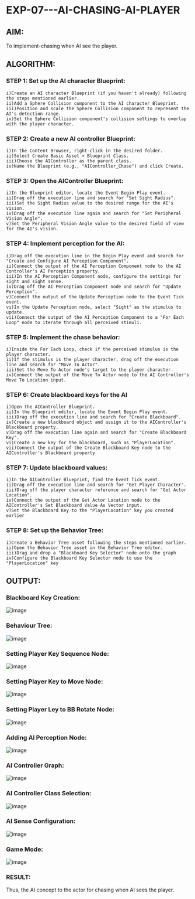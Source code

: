 # EXP-07---AI-CHASING-AI-PLAYER
## AIM:
To implement-chasing when AI see the player.

## ALGORITHM:
### STEP 1: Set up the AI character Blueprint:
```
i)Create an AI character Blueprint (if you haven't already) following the steps mentioned earlier.
ii)Add a Sphere Collision component to the AI character Blueprint.
iii)Position and scale the Sphere Collision component to represent the AI's detection range.
iv)Set the Sphere Collision component's collision settings to overlap with the player character.
```
### STEP 2: Create a new AI controller Blueprint:
```
i)In the Content Browser, right-click in the desired folder.
ii)Select Create Basic Asset > Blueprint Class.
iii)Choose the AIController as the parent class.
iv)Name the Blueprint (e.g., "AIController_Chase") and click Create.
```
### STEP 3: Open the AIController Blueprint:
```
i)In the Blueprint editor, locate the Event Begin Play event.
ii)Drag off the execution line and search for "Set Sight Radius".
iii)Set the Sight Radius value to the desired range for the AI's vision.
iv)Drag off the execution line again and search for "Set Peripheral Vision Angle".
v)Set the Peripheral Vision Angle value to the desired field of view for the AI's vision.
```
### STEP 4: Implement perception for the AI:
```
i)Drag off the execution line in the Begin Play event and search for "Create and Configure AI Perception Component".
ii)Connect the output of the AI Perception Component node to the AI Controller's AI Perception property.
iii)In the AI Perception Component node, configure the settings for sight and sight sense.
iv)Drag off the AI Perception Component node and search for "Update Perception".
v)Connect the output of the Update Perception node to the Event Tick event.
vi)In the Update Perception node, select "Sight" as the stimulus to update.
vii)Connect the output of the AI Perception Component to a "For Each Loop" node to iterate through all perceived stimuli.
```
### STEP 5: Implement the chase behavior:
```
i)Inside the For Each Loop, check if the perceived stimulus is the player character.
ii)If the stimulus is the player character, drag off the execution line and search for "Move To Actor".
iii)Set the Move To Actor node's target to the player character.
iv)Connect the output of the Move To Actor node to the AI Controller's Move To Location input.
```
### STEP 6: Create blackboard keys for the AI
```
i)Open the AIController Blueprint.
ii)In the Blueprint editor, locate the Event Begin Play event.
iii)Drag off the execution line and search for "Create Blackboard".
iv)Create a new blackboard object and assign it to the AIController's Blackboard property.
v)Drag off the execution line again and search for "Create Blackboard Key".
vi)Create a new key for the blackboard, such as "PlayerLocation".
vii)Connect the output of the Create Blackboard Key node to the AIController's Blackboard property
```
### STEP 7: Update blackboard values:
```
i)In the AIController Blueprint, find the Event Tick event.
ii)Drag off the execution line and search for "Get Player Character".
iii)Drag off the player character reference and search for "Get Actor Location".
iv)Connect the output of the Get Actor Location node to the AIController's Set Blackboard Value As Vector input.
v)Set the Blackboard Key to the "PlayerLocation" key you created earlier
```
### STEP 8: Set up the Behavior Tree:
```
i)Create a Behavior Tree asset following the steps mentioned earlier.
ii)Open the Behavior Tree asset in the Behavior Tree editor.
iii)Drag and drop a "Blackboard Key Selector" node onto the graph
iv)Configure the Blackboard Key Selector node to use the "PlayerLocation" key
```
## OUTPUT:
### Blackboard Key Creation:
![image](https://github.com/Shobika187/EXP-07---AI-CHASING-AI-PLAYER/assets/94508142/eb66c403-1143-4e5b-9efd-e7714a7e12de)
### Behaviour Tree:
![image](https://github.com/Shobika187/EXP-07---AI-CHASING-AI-PLAYER/assets/94508142/d2771aff-7a39-4b80-b026-7fc1d3ceb647)
### Setting Player Key Sequence Node:
![image](https://github.com/Shobika187/EXP-07---AI-CHASING-AI-PLAYER/assets/94508142/05d6ee18-0e19-441f-b7e3-332d2ea25d04)
### Setting Player Key to Move Node:
![image](https://github.com/Shobika187/EXP-07---AI-CHASING-AI-PLAYER/assets/94508142/6c08d755-838b-41b7-9abb-50f77b87e641)
### Setting Player Ley to BB Rotate Node:
![image](https://github.com/Shobika187/EXP-07---AI-CHASING-AI-PLAYER/assets/94508142/e9836144-6532-4d4c-8041-90f7273890cc)
### Adding AI Perception Node:
![image](https://github.com/Shobika187/EXP-07---AI-CHASING-AI-PLAYER/assets/94508142/238710b7-f2f4-4cc4-bf1c-3af275b16e29)
### AI Controller Graph:
![image](https://github.com/Shobika187/EXP-07---AI-CHASING-AI-PLAYER/assets/94508142/d8c6e89a-2498-4219-97c0-ec49ad95cbc6)
### AI Controller Class Selection:
![image](https://github.com/Shobika187/EXP-07---AI-CHASING-AI-PLAYER/assets/94508142/1cbe05d8-2ea6-485d-84ca-b34b22132914)
### AI Sense Configuration:
![image](https://github.com/Shobika187/EXP-07---AI-CHASING-AI-PLAYER/assets/94508142/5a1266c9-aa40-4654-b25b-b39894a03051) 
### Game Mode:
![image](https://github.com/Shobika187/EXP-07---AI-CHASING-AI-PLAYER/assets/94508142/39355adf-a6f2-4891-834b-74cb7550030e)
### RESULT:
Thus, the AI concept to the actor for chasing when AI sees the player.






